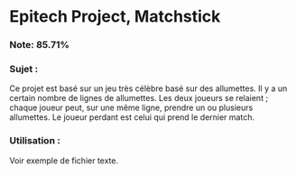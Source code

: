 # Epitech Project, Matchstick

### Note: 85.71%

### Sujet :

Ce projet est basé sur un jeu très célèbre basé sur des allumettes. Il y a un certain nombre de lignes de allumettes. Les deux joueurs se relaient ; chaque joueur peut, sur une même ligne, prendre un ou plusieurs allumettes. Le joueur perdant est celui qui prend le dernier match.

### Utilisation :

Voir exemple de fichier texte.
